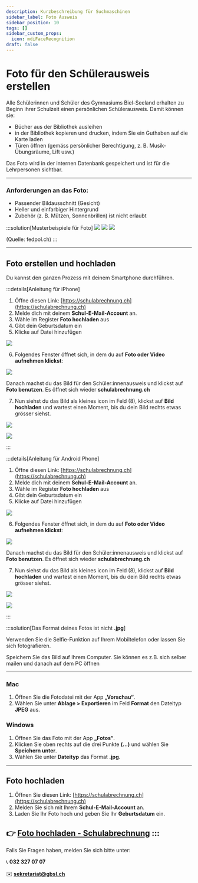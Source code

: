 ```yaml
---
description: Kurzbeschreibung für Suchmaschinen
sidebar_label: Foto Ausweis
sidebar_position: 10
tags: []
sidebar_custom_props:
  icon: mdiFaceRecognition
draft: false
---
```


# Foto für den Schülerausweis erstellen

Alle Schülerinnen und Schüler des Gymnasiums Biel-Seeland erhalten zu Beginn ihrer Schulzeit einen persönlichen Schülerausweis. Damit können sie:

- Bücher aus der Bibliothek ausleihen
- in der Bibliothek kopieren und drucken, indem Sie ein Guthaben auf die Karte laden
- Türen öffnen (gemäss persönlicher Berechtigung, z. B. Musik-Übungsräume, Lift usw.)

Das Foto wird in der internen Datenbank gespeichert und ist für die Lehrpersonen sichtbar.

---
### Anforderungen an das Foto:

- Passender Bildausschnitt (Gesicht)
- Heller und einfarbiger Hintergrund
- Zubehör (z. B. Mützen, Sonnenbrillen) ist nicht erlaubt

:::solution[Musterbeispiele für Foto]
![](fotomustertafel%20(3)_Seite_1.jpg)
![](fotomustertafel%20(3)_Seite_2.jpg)
![](fotomustertafel%20(3)_Seite_3.jpg)

(Quelle: fedpol.ch)
:::

---

## Foto erstellen und hochladen

Du kannst den ganzen Prozess mit deinem Smartphone durchführen.

:::details[Anleitung für iPhone]

1. Öffne diesen Link: [https://schulabrechnung.ch](https://schulabrechnung.ch)
2. Melde dich mit deinem **Schul-E-Mail-Account** an.
3. Wähle im Register **Foto hochladen** aus
4. Gibt dein Geburtsdatum ein
5. Klicke auf Datei hinzufügen

![](schulfotoiphone1.jpg)

6. Folgendes Fenster öffnet sich, in dem du auf **Foto oder Video aufnehmen klickst**:

![](schulfotoiphone2.jpeg)

Danach machst du das Bild für den Schüler:innenausweis und klickst auf **Foto benutzen**. Es öffnet sich wieder **schulabrechnung.ch**

7. Nun siehst du das Bild als kleines icon im Feld (8), klickst auf **Bild hochladen** und wartest einen Moment, bis du dein Bild rechts etwas grösser siehst.

![](schulfotoiphone3.jpg)

![](schulfotoiphone4.jpg)

:::

:::details[Anleitung für Android Phone]

1. Öffne diesen Link: [https://schulabrechnung.ch](https://schulabrechnung.ch)
2. Melde dich mit deinem **Schul-E-Mail-Account** an.
3. Wähle im Register **Foto hochladen** aus
4. Gibt dein Geburtsdatum ein
5. Klicke auf Datei hinzufügen

![](schulfotoiphone1.jpg)

6. Folgendes Fenster öffnet sich, in dem du auf **Foto oder Video aufnehmen klickst**:

![](schulfotoandroid2a.png)

Danach machst du das Bild für den Schüler:innenausweis und klickst auf **Foto benutzen**. Es öffnet sich wieder **schulabrechnung.ch**

7. Nun siehst du das Bild als kleines icon im Feld (8), klickst auf **Bild hochladen** und wartest einen Moment, bis du dein Bild rechts etwas grösser siehst.

![](‫schulfotoandroid3a.jpg)

![](schulfotoandroid4.png)

:::

:::solution[Das Format deines Fotos ist nicht __.jpg__]

Verwenden Sie die Selfie-Funktion auf Ihrem Mobiltelefon oder lassen Sie sich fotografieren.

Speichern Sie das Bild auf Ihrem Computer. Sie können es z.B. sich selber mailen und danach auf dem PC öffnen

---

### Mac

1. Öffnen Sie die Fotodatei mit der App **„Vorschau“**.
2. Wählen Sie unter **Ablage > Exportieren** im Feld **Format** den Dateityp **JPEG** aus.

### Windows

1. Öffnen Sie das Foto mit der App **„Fotos“**.
2. Klicken Sie oben rechts auf die drei Punkte **(...)** und wählen Sie **Speichern unter**.
3. Wählen Sie unter **Dateityp** das Format **.jpg**.

---

## Foto hochladen

1. Öffnen Sie diesen Link: [https://schulabrechnung.ch](https://schulabrechnung.ch)
2. Melden Sie sich mit Ihrem **Schul-E-Mail-Account** an.
3. Laden Sie Ihr Foto hoch und geben Sie Ihr **Geburtsdatum** ein.

👉 [Foto hochladen - Schulabrechnung](https://schulabrechnung.ch)
:::
---

Falls Sie Fragen haben, melden Sie sich bitte unter:

📞 **032 327 07 07**

✉️ **[sekretariat@gbsl.ch](mailto:sekretariat@gbsl.ch?subject=Frage%20zum%20Schülerausweis&body=Guten%20Tag%2C%0A%0AIch%20habe%20eine%20kurze%20Frage%20zum%20Schülerausweis:%0A%0AMit%20freundlichen%20Gr%C3%BCssen%0A%5BIhr%20Name%5D)**
